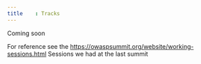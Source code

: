 ```yaml
---
title    : Tracks
---
```



Coming soon

For reference see the https://owaspsummit.org/website/working-sessions.html Sessions we had at the last summit
